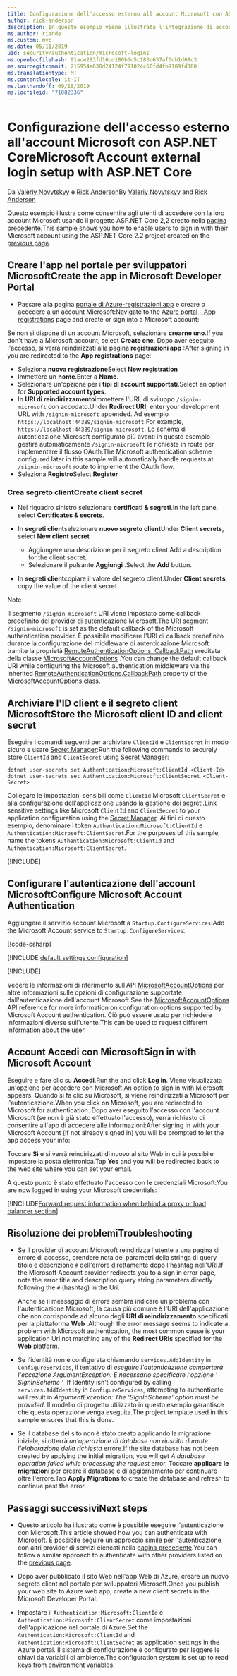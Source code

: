 ```yaml
---
title: Configurazione dell'accesso esterno all'account Microsoft con ASP.NET Core
author: rick-anderson
description: In questo esempio viene illustrata l'integrazione di account Microsoft autenticazione utente in un'app ASP.NET Core esistente.
ms.author: riande
ms.custom: mvc
ms.date: 05/11/2019
uid: security/authentication/microsoft-logins
ms.openlocfilehash: 91ace293fd16cd180b3d5c183c637af6db1d08c3
ms.sourcegitcommit: 215954a638d24124f791024c66fd4fb9109fd380
ms.translationtype: MT
ms.contentlocale: it-IT
ms.lasthandoff: 09/18/2019
ms.locfileid: "71082336"
---
```

# <a name="microsoft-account-external-login-setup-with-aspnet-core"></a><span data-ttu-id="cf61f-103">Configurazione dell'accesso esterno all'account Microsoft con ASP.NET Core</span><span class="sxs-lookup"><span data-stu-id="cf61f-103">Microsoft Account external login setup with ASP.NET Core</span></span>

<span data-ttu-id="cf61f-104">Da [Valeriy Novytskyy](https://github.com/01binary) e [Rick Anderson](https://twitter.com/RickAndMSFT)</span><span class="sxs-lookup"><span data-stu-id="cf61f-104">By [Valeriy Novytskyy](https://github.com/01binary) and [Rick Anderson](https://twitter.com/RickAndMSFT)</span></span>

<span data-ttu-id="cf61f-105">Questo esempio illustra come consentire agli utenti di accedere con la loro account Microsoft usando il progetto ASP.NET Core 2,2 creato nella [pagina precedente](xref:security/authentication/social/index).</span><span class="sxs-lookup"><span data-stu-id="cf61f-105">This sample shows you how to enable users to sign in with their Microsoft account using the ASP.NET Core 2.2 project created on the [previous page](xref:security/authentication/social/index).</span></span>

## <a name="create-the-app-in-microsoft-developer-portal"></a><span data-ttu-id="cf61f-106">Creare l'app nel portale per sviluppatori Microsoft</span><span class="sxs-lookup"><span data-stu-id="cf61f-106">Create the app in Microsoft Developer Portal</span></span>

* <span data-ttu-id="cf61f-107">Passare alla pagina [portale di Azure-registrazioni app](https://go.microsoft.com/fwlink/?linkid=2083908) e creare o accedere a un account Microsoft:</span><span class="sxs-lookup"><span data-stu-id="cf61f-107">Navigate to the [Azure portal - App registrations](https://go.microsoft.com/fwlink/?linkid=2083908) page and create or sign into a Microsoft account:</span></span>

<span data-ttu-id="cf61f-108">Se non si dispone di un account Microsoft, selezionare **crearne uno**.</span><span class="sxs-lookup"><span data-stu-id="cf61f-108">If you don't have a Microsoft account, select **Create one**.</span></span> <span data-ttu-id="cf61f-109">Dopo aver eseguito l'accesso, si verrà reindirizzati alla pagina **registrazioni app** :</span><span class="sxs-lookup"><span data-stu-id="cf61f-109">After signing in you are redirected to the **App registrations** page:</span></span>

* <span data-ttu-id="cf61f-110">Seleziona **nuova registrazione**</span><span class="sxs-lookup"><span data-stu-id="cf61f-110">Select **New registration**</span></span>
* <span data-ttu-id="cf61f-111">Immettere un **nome**.</span><span class="sxs-lookup"><span data-stu-id="cf61f-111">Enter a **Name**.</span></span>
* <span data-ttu-id="cf61f-112">Selezionare un'opzione per i **tipi di account supportati**.</span><span class="sxs-lookup"><span data-stu-id="cf61f-112">Select an option for **Supported account types**.</span></span>  <!-- Accounts for any org work with MS domain accounts. Most folks probably want the last option, personal MS accounts -->
* <span data-ttu-id="cf61f-113">In **URI di reindirizzamento**immettere l'URL di sviluppo `/signin-microsoft` con accodato.</span><span class="sxs-lookup"><span data-stu-id="cf61f-113">Under **Redirect URI**, enter your development URL with `/signin-microsoft` appended.</span></span> <span data-ttu-id="cf61f-114">Ad esempio `https://localhost:44389/signin-microsoft`.</span><span class="sxs-lookup"><span data-stu-id="cf61f-114">For example, `https://localhost:44389/signin-microsoft`.</span></span> <span data-ttu-id="cf61f-115">Lo schema di autenticazione Microsoft configurato più avanti in questo esempio gestirà automaticamente `/signin-microsoft` le richieste in route per implementare il flusso OAuth.</span><span class="sxs-lookup"><span data-stu-id="cf61f-115">The Microsoft authentication scheme configured later in this sample will automatically handle requests at `/signin-microsoft` route to implement the OAuth flow.</span></span>
* <span data-ttu-id="cf61f-116">Seleziona **Registro**</span><span class="sxs-lookup"><span data-stu-id="cf61f-116">Select **Register**</span></span>

### <a name="create-client-secret"></a><span data-ttu-id="cf61f-117">Crea segreto client</span><span class="sxs-lookup"><span data-stu-id="cf61f-117">Create client secret</span></span>

* <span data-ttu-id="cf61f-118">Nel riquadro sinistro selezionare **certificati & segreti**.</span><span class="sxs-lookup"><span data-stu-id="cf61f-118">In the left pane, select **Certificates & secrets**.</span></span>
* <span data-ttu-id="cf61f-119">In **segreti client**selezionare **nuovo segreto client**</span><span class="sxs-lookup"><span data-stu-id="cf61f-119">Under **Client secrets**, select **New client secret**</span></span>

  * <span data-ttu-id="cf61f-120">Aggiungere una descrizione per il segreto client.</span><span class="sxs-lookup"><span data-stu-id="cf61f-120">Add a description for the client secret.</span></span>
  * <span data-ttu-id="cf61f-121">Selezionare il pulsante **Aggiungi** .</span><span class="sxs-lookup"><span data-stu-id="cf61f-121">Select the **Add** button.</span></span>

* <span data-ttu-id="cf61f-122">In **segreti client**copiare il valore del segreto client.</span><span class="sxs-lookup"><span data-stu-id="cf61f-122">Under **Client secrets**, copy the value of the client secret.</span></span>

> [!NOTE]
> <span data-ttu-id="cf61f-123">Il segmento `/signin-microsoft` URI viene impostato come callback predefinito del provider di autenticazione Microsoft.</span><span class="sxs-lookup"><span data-stu-id="cf61f-123">The URI segment `/signin-microsoft` is set as the default callback of the Microsoft authentication provider.</span></span> <span data-ttu-id="cf61f-124">È possibile modificare l'URI di callback predefinito durante la configurazione del middleware di autenticazione Microsoft tramite la proprietà [RemoteAuthenticationOptions. CallbackPath](/dotnet/api/microsoft.aspnetcore.authentication.remoteauthenticationoptions.callbackpath) ereditata della classe [MicrosoftAccountOptions](/dotnet/api/microsoft.aspnetcore.authentication.microsoftaccount.microsoftaccountoptions) .</span><span class="sxs-lookup"><span data-stu-id="cf61f-124">You can change the default callback URI while configuring the Microsoft authentication middleware via the inherited [RemoteAuthenticationOptions.CallbackPath](/dotnet/api/microsoft.aspnetcore.authentication.remoteauthenticationoptions.callbackpath) property of the [MicrosoftAccountOptions](/dotnet/api/microsoft.aspnetcore.authentication.microsoftaccount.microsoftaccountoptions) class.</span></span>

## <a name="store-the-microsoft-client-id-and-client-secret"></a><span data-ttu-id="cf61f-125">Archiviare l'ID client e il segreto client Microsoft</span><span class="sxs-lookup"><span data-stu-id="cf61f-125">Store the Microsoft client ID and client secret</span></span>

<span data-ttu-id="cf61f-126">Eseguire i comandi seguenti per archiviare `ClientId` e `ClientSecret` in modo sicuro e usare [Secret Manager](xref:security/app-secrets):</span><span class="sxs-lookup"><span data-stu-id="cf61f-126">Run the following commands to securely store `ClientId` and `ClientSecret` using [Secret Manager](xref:security/app-secrets):</span></span>

```dotnetcli
dotnet user-secrets set Authentication:Microsoft:ClientId <Client-Id>
dotnet user-secrets set Authentication:Microsoft:ClientSecret <Client-Secret>
```

<span data-ttu-id="cf61f-127">Collegare le impostazioni sensibili come `ClientId` Microsoft `ClientSecret` e alla configurazione dell'applicazione usando la [gestione dei segreti](xref:security/app-secrets).</span><span class="sxs-lookup"><span data-stu-id="cf61f-127">Link sensitive settings like Microsoft `ClientId` and `ClientSecret` to your application configuration using the [Secret Manager](xref:security/app-secrets).</span></span> <span data-ttu-id="cf61f-128">Ai fini di questo esempio, denominare i token `Authentication:Microsoft:ClientId` e `Authentication:Microsoft:ClientSecret`.</span><span class="sxs-lookup"><span data-stu-id="cf61f-128">For the purposes of this sample, name the tokens `Authentication:Microsoft:ClientId` and `Authentication:Microsoft:ClientSecret`.</span></span>

[!INCLUDE[](~/includes/environmentVarableColon.md)]

## <a name="configure-microsoft-account-authentication"></a><span data-ttu-id="cf61f-129">Configurare l'autenticazione dell'account Microsoft</span><span class="sxs-lookup"><span data-stu-id="cf61f-129">Configure Microsoft Account Authentication</span></span>

<span data-ttu-id="cf61f-130">Aggiungere il servizio account Microsoft a `Startup.ConfigureServices`:</span><span class="sxs-lookup"><span data-stu-id="cf61f-130">Add the Microsoft Account service to `Startup.ConfigureServices`:</span></span>

[!code-csharp[](~/security/authentication/social/social-code/StartupMS.cs?name=snippet&highlight=10-14)]

[!INCLUDE [default settings configuration](includes/default-settings.md)]

[!INCLUDE[](includes/chain-auth-providers.md)]

<span data-ttu-id="cf61f-131">Vedere le informazioni di riferimento sull'API [MicrosoftAccountOptions](/dotnet/api/microsoft.aspnetcore.builder.microsoftaccountoptions) per altre informazioni sulle opzioni di configurazione supportate dall'autenticazione dell'account Microsoft.</span><span class="sxs-lookup"><span data-stu-id="cf61f-131">See the [MicrosoftAccountOptions](/dotnet/api/microsoft.aspnetcore.builder.microsoftaccountoptions) API reference for more information on configuration options supported by Microsoft Account authentication.</span></span> <span data-ttu-id="cf61f-132">Ciò può essere usato per richiedere informazioni diverse sull'utente.</span><span class="sxs-lookup"><span data-stu-id="cf61f-132">This can be used to request different information about the user.</span></span>

## <a name="sign-in-with-microsoft-account"></a><span data-ttu-id="cf61f-133">Account Accedi con Microsoft</span><span class="sxs-lookup"><span data-stu-id="cf61f-133">Sign in with Microsoft Account</span></span>

<span data-ttu-id="cf61f-134">Eseguire e fare clic su **Accedi**.</span><span class="sxs-lookup"><span data-stu-id="cf61f-134">Run the and click **Log in**.</span></span> <span data-ttu-id="cf61f-135">Viene visualizzata un'opzione per accedere con Microsoft.</span><span class="sxs-lookup"><span data-stu-id="cf61f-135">An option to sign in with Microsoft appears.</span></span> <span data-ttu-id="cf61f-136">Quando si fa clic su Microsoft, si viene reindirizzati a Microsoft per l'autenticazione.</span><span class="sxs-lookup"><span data-stu-id="cf61f-136">When you click on Microsoft, you are redirected to Microsoft for authentication.</span></span> <span data-ttu-id="cf61f-137">Dopo aver eseguito l'accesso con l'account Microsoft (se non è già stato effettuato l'accesso), verrà richiesto di consentire all'app di accedere alle informazioni:</span><span class="sxs-lookup"><span data-stu-id="cf61f-137">After signing in with your Microsoft Account (if not already signed in) you will be prompted to let the app access your info:</span></span>

<span data-ttu-id="cf61f-138">Toccare **Sì** e si verrà reindirizzati di nuovo al sito Web in cui è possibile impostare la posta elettronica.</span><span class="sxs-lookup"><span data-stu-id="cf61f-138">Tap **Yes** and you will be redirected back to the web site where you can set your email.</span></span>

<span data-ttu-id="cf61f-139">A questo punto è stato effettuato l'accesso con le credenziali Microsoft:</span><span class="sxs-lookup"><span data-stu-id="cf61f-139">You are now logged in using your Microsoft credentials:</span></span>

[!INCLUDE[Forward request information when behind a proxy or load balancer section](includes/forwarded-headers-middleware.md)]

## <a name="troubleshooting"></a><span data-ttu-id="cf61f-140">Risoluzione dei problemi</span><span class="sxs-lookup"><span data-stu-id="cf61f-140">Troubleshooting</span></span>

* <span data-ttu-id="cf61f-141">Se il provider di account Microsoft reindirizza l'utente a una pagina di errore di accesso, prendere nota dei parametri della stringa di query titolo e descrizione `#` dell'errore direttamente dopo l'hashtag nell'URI.</span><span class="sxs-lookup"><span data-stu-id="cf61f-141">If the Microsoft Account provider redirects you to a sign in error page, note the error title and description query string parameters directly following the `#` (hashtag) in the Uri.</span></span>

  <span data-ttu-id="cf61f-142">Anche se il messaggio di errore sembra indicare un problema con l'autenticazione Microsoft, la causa più comune è l'URI dell'applicazione che non corrisponde ad alcuno degli **URI di reindirizzamento** specificati per la piattaforma **Web** .</span><span class="sxs-lookup"><span data-stu-id="cf61f-142">Although the error message seems to indicate a problem with Microsoft authentication, the most common cause is your application Uri not matching any of the **Redirect URIs** specified for the **Web** platform.</span></span>
* <span data-ttu-id="cf61f-143">Se l'identità non è configurata chiamando `services.AddIdentity` in `ConfigureServices`, il tentativo di *eseguire l'autenticazione comporterà l'eccezione ArgumentException: È necessario specificare l'opzione ' SignInScheme '* .</span><span class="sxs-lookup"><span data-stu-id="cf61f-143">If Identity isn't configured by calling `services.AddIdentity` in `ConfigureServices`, attempting to authenticate will result in *ArgumentException: The 'SignInScheme' option must be provided*.</span></span> <span data-ttu-id="cf61f-144">Il modello di progetto utilizzato in questo esempio garantisce che questa operazione venga eseguita.</span><span class="sxs-lookup"><span data-stu-id="cf61f-144">The project template used in this sample ensures that this is done.</span></span>
* <span data-ttu-id="cf61f-145">Se il database del sito non è stato creato applicando la migrazione iniziale, si otterrà *un'operazione di database non riuscita durante l'elaborazione della richiesta* errore.</span><span class="sxs-lookup"><span data-stu-id="cf61f-145">If the site database has not been created by applying the initial migration, you will get *A database operation failed while processing the request* error.</span></span> <span data-ttu-id="cf61f-146">Toccare **applicare le migrazioni** per creare il database e di aggiornamento per continuare oltre l'errore.</span><span class="sxs-lookup"><span data-stu-id="cf61f-146">Tap **Apply Migrations** to create the database and refresh to continue past the error.</span></span>

## <a name="next-steps"></a><span data-ttu-id="cf61f-147">Passaggi successivi</span><span class="sxs-lookup"><span data-stu-id="cf61f-147">Next steps</span></span>

* <span data-ttu-id="cf61f-148">Questo articolo ha illustrato come è possibile eseguire l'autenticazione con Microsoft.</span><span class="sxs-lookup"><span data-stu-id="cf61f-148">This article showed how you can authenticate with Microsoft.</span></span> <span data-ttu-id="cf61f-149">È possibile seguire un approccio simile per l'autenticazione con altri provider di servizi elencati nella [pagina precedente](xref:security/authentication/social/index).</span><span class="sxs-lookup"><span data-stu-id="cf61f-149">You can follow a similar approach to authenticate with other providers listed on the [previous page](xref:security/authentication/social/index).</span></span>

* <span data-ttu-id="cf61f-150">Dopo aver pubblicato il sito Web nell'app Web di Azure, creare un nuovo segreto client nel portale per sviluppatori Microsoft.</span><span class="sxs-lookup"><span data-stu-id="cf61f-150">Once you publish your web site to Azure web app, create a new client secrets in the Microsoft Developer Portal.</span></span>

* <span data-ttu-id="cf61f-151">Impostare il `Authentication:Microsoft:ClientId` e `Authentication:Microsoft:ClientSecret` come impostazioni dell'applicazione nel portale di Azure.</span><span class="sxs-lookup"><span data-stu-id="cf61f-151">Set the `Authentication:Microsoft:ClientId` and `Authentication:Microsoft:ClientSecret` as application settings in the Azure portal.</span></span> <span data-ttu-id="cf61f-152">Il sistema di configurazione è configurato per leggere le chiavi da variabili di ambiente.</span><span class="sxs-lookup"><span data-stu-id="cf61f-152">The configuration system is set up to read keys from environment variables.</span></span>